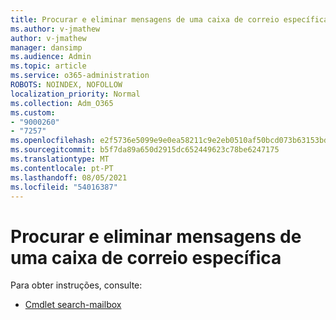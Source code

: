 ```yaml
---
title: Procurar e eliminar mensagens de uma caixa de correio específica
ms.author: v-jmathew
author: v-jmathew
manager: dansimp
ms.audience: Admin
ms.topic: article
ms.service: o365-administration
ROBOTS: NOINDEX, NOFOLLOW
localization_priority: Normal
ms.collection: Adm_O365
ms.custom:
- "9000260"
- "7257"
ms.openlocfilehash: e2f5736e5099e9e0ea58211c9e2eb0510af50bcd073b63153bd13eca1266c318
ms.sourcegitcommit: b5f7da89a650d2915dc652449623c78be6247175
ms.translationtype: MT
ms.contentlocale: pt-PT
ms.lasthandoff: 08/05/2021
ms.locfileid: "54016387"
---
```

# <a name="search-and-delete-messages-from-a-specific-mailbox"></a>Procurar e eliminar mensagens de uma caixa de correio específica

Para obter instruções, consulte:

* [Cmdlet search-mailbox](https://docs.microsoft.com/powershell/module/exchange/mailboxes/search-mailbox)
